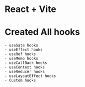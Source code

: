 # React + Vite

# Created All hooks
    - useSate hooks
    - useEffect hooks
    - useRef hooks
    - useMemo hooks
    - useCallBack hooks
    - useContext hooks
    - useReducer hooks
    - useLayoutEffect hooks
    - Custom hooks
